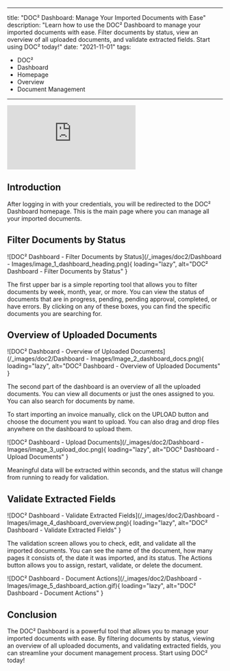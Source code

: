 
---
title: "DOC² Dashboard: Manage Your Imported Documents with Ease"
description: "Learn how to use the DOC² Dashboard to manage your imported documents with ease. Filter documents by status, view an overview of all uploaded documents, and validate extracted fields. Start using DOC² today!"
date: "2021-11-01"
tags:
  - DOC²
  - Dashboard
  - Homepage
  - Overview
  - Document Management
---

<div class='video-container'>
  <iframe src="https://www.youtube.com/embed/VIDEO_ID_HERE" frameborder="0" allowfullscreen></iframe>
</div>

## Introduction

After logging in with your credentials, you will be redirected to the DOC² Dashboard homepage. This is the main page where you can manage all your imported documents.

## Filter Documents by Status

![DOC² Dashboard - Filter Documents by Status](/_images/doc2/Dashboard - Images/image_1_dashboard_heading.png){ loading="lazy", alt="DOC² Dashboard - Filter Documents by Status" }

The first upper bar is a simple reporting tool that allows you to filter documents by week, month, year, or more. You can view the status of documents that are in progress, pending, pending approval, completed, or have errors. By clicking on any of these boxes, you can find the specific documents you are searching for.

## Overview of Uploaded Documents

![DOC² Dashboard - Overview of Uploaded Documents](/_images/doc2/Dashboard - Images/Image_2_dashboard_docs.png){ loading="lazy", alt="DOC² Dashboard - Overview of Uploaded Documents" }

The second part of the dashboard is an overview of all the uploaded documents. You can view all documents or just the ones assigned to you. You can also search for documents by name.

To start importing an invoice manually, click on the UPLOAD button and choose the document you want to upload. You can also drag and drop files anywhere on the dashboard to upload them.

![DOC² Dashboard - Upload Documents](/_images/doc2/Dashboard - Images/image_3_upload_doc.png){ loading="lazy", alt="DOC² Dashboard - Upload Documents" }

Meaningful data will be extracted within seconds, and the status will change from running to ready for validation.

## Validate Extracted Fields

![DOC² Dashboard - Validate Extracted Fields](/_images/doc2/Dashboard - Images/image_4_dashboard_overview.png){ loading="lazy", alt="DOC² Dashboard - Validate Extracted Fields" }

The validation screen allows you to check, edit, and validate all the imported documents. You can see the name of the document, how many pages it consists of, the date it was imported, and its status. The Actions button allows you to assign, restart, validate, or delete the document.

![DOC² Dashboard - Document Actions](/_images/doc2/Dashboard - Images/image_5_dashboard_action.gif){ loading="lazy", alt="DOC² Dashboard - Document Actions" }

## Conclusion

The DOC² Dashboard is a powerful tool that allows you to manage your imported documents with ease. By filtering documents by status, viewing an overview of all uploaded documents, and validating extracted fields, you can streamline your document management process. Start using DOC² today!
